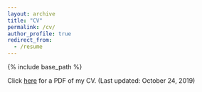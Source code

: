 ```yaml
---
layout: archive
title: "CV"
permalink: /cv/
author_profile: true
redirect_from:
  - /resume
---
```


{% include base_path %}


Click [here](http://ivanphlau.github.io/CV.pdf)  for a PDF of my CV. (Last updated: October 24, 2019)

